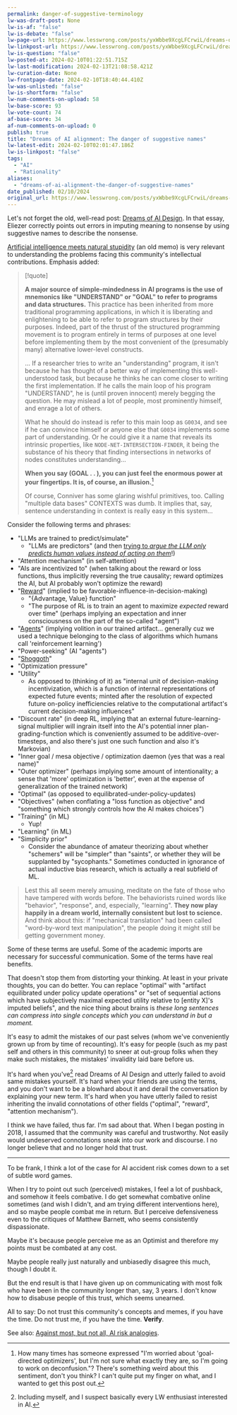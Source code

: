 ```yaml
---
permalink: danger-of-suggestive-terminology
lw-was-draft-post: None
lw-is-af: "false"
lw-is-debate: "false"
lw-page-url: https://www.lesswrong.com/posts/yxWbbe9XcgLFCrwiL/dreams-of-ai-alignment-the-danger-of-suggestive-names
lw-linkpost-url: https://www.lesswrong.com/posts/yxWbbe9XcgLFCrwiL/dreams-of-ai-alignment-the-danger-of-suggestive-names
lw-is-question: "false"
lw-posted-at: 2024-02-10T01:22:51.715Z
lw-last-modification: 2024-02-13T21:08:58.421Z
lw-curation-date: None
lw-frontpage-date: 2024-02-10T18:40:44.410Z
lw-was-unlisted: "false"
lw-is-shortform: "false"
lw-num-comments-on-upload: 58
lw-base-score: 93
lw-vote-count: 74
af-base-score: 34
af-num-comments-on-upload: 0
publish: true
title: "Dreams of AI alignment: The danger of suggestive names"
lw-latest-edit: 2024-02-10T02:01:47.186Z
lw-is-linkpost: "false"
tags: 
  - "AI"
  - "Rationality"
aliases: 
  - "dreams-of-ai-alignment-the-danger-of-suggestive-names"
date_published: 02/10/2024
original_url: https://www.lesswrong.com/posts/yxWbbe9XcgLFCrwiL/dreams-of-ai-alignment-the-danger-of-suggestive-names
---
```

Let's not forget the old, well-read post: [Dreams of AI Design](https://www.lesswrong.com/posts/p7ftQ6acRkgo6hqHb/dreams-of-ai-design). In that essay, Eliezer correctly points out errors in imputing meaning to nonsense by using suggestive names to describe the nonsense.

[Artificial intelligence meets natural stupidity](https://www.inf.ed.ac.uk/teaching/courses/irm/mcdermott.pdf) (an old memo) is very relevant to understanding the problems facing this community's intellectual contributions. Emphasis added:

> [!quote]
>
> **A major source of simple-mindedness in AI programs is the use of mnemonics like "UNDERSTAND" or "GOAL" to refer to programs and data structures.** This practice has been inherited from more traditional programming applications, in which it is liberating and enlightening to be able to refer to program structures by their purposes. Indeed, part of the thrust of the structured programming movement is to program entirely in terms of purposes at one level before implementing them by the most convenient of the (presumably many) alternative lower-level constructs.
> 
> ... If a researcher tries to write an "understanding" program, it isn't because he has thought of a better way of implementing this well-understood task, but because he thinks he can come closer to writing the first implementation. If he calls the main loop of his program "UNDERSTAND", he is (until proven innocent) merely begging the question. He may mislead a lot of people, most prominently himself, and enrage a lot of others.
> 
> What he should do instead is refer to this main loop as `G0034`, and see if he can convince himself or anyone else that `G0034` implements some part of understanding. Or he could give it a name that reveals its intrinsic properties, like `NODE-NET-INTERSECTION-FINDER`, it being the substance of his theory that finding intersections in networks of nodes constitutes understanding...
> 
> **When you say (GOAL . . ), you can just feel the enormous power at your fingertips. It is, of course, an illusion.**[^1]
> 
> Of course, Conniver has some glaring wishful primitives, too. Calling "multiple data bases" CONTEXTS was dumb. It implies that, say, sentence understanding in context is really easy in this system...

Consider the following terms and phrases:
*   "LLMs are trained to predict/simulate"
    *   "LLMs are predictors" (and then [trying to _argue the LLM only predicts human values instead of acting on them_](https://www.lesswrong.com/posts/i5kijcjFJD6bn7dwq/evaluating-the-historical-value-misspecification-argument?commentId=AytgTwAwj8eGC8aSW)!)
*   "Attention mechanism" (in self-attention)
*   "AIs are incentivized to" (when talking about the reward or loss functions, thus implicitly reversing the true causality; reward optimizes the AI, but AI probably won't optimize the reward)
*   "[Reward](/RL-policies-not-agents)" (implied to be favorable-influence-in-decision-making)
    *   "{Advantage, Value} function"
    *   "The purpose of RL is to train an agent to maximize _expected_ reward over time" (perhaps implying an expectation and inner consciousness on the part of the so-called "agent") 
*   "[Agents](/RL-policies-not-agents)" (implying volition in our trained artifact... generally cuz we used a technique belonging to the class of algorithms which humans call 'reinforcement learning')
*   "Power-seeking" (AI "agents")
*   "[Shoggoth](https://www.lesswrong.com/posts/dqSwccGTWyBgxrR58/turntrout-s-shortform-feed?commentId=XHktatQRYpsfritrA)" 
*   "Optimization pressure"
*   "Utility" 
    *   As opposed to (thinking of it) as "internal unit of decision-making incentivization, which is a function of internal representations of expected future events; minted after the resolution of expected future on-policy inefficiencies relative to the computational artifact's current decision-making influences"
*   "Discount rate" (in deep RL, implying that an external future-learning-signal multiplier will ingrain itself into the AI's potential inner plan-grading-function which is conveniently assumed to be additive-over-timesteps, and also there's just one such function and also it's Markovian)
*   "Inner goal / mesa objective / optimization daemon (yes that was a real name)"
*   "Outer optimizer" (perhaps implying some amount of intentionality; a sense that 'more' optimization is 'better', even at the expense of generalization of the trained network)
*   "Optimal" (as opposed to equilibrated-under-policy-updates)
*   "Objectives" (when conflating a "loss function as objective" and "something which strongly controls how the AI makes choices")
*   "Training" (in ML)
    *   Yup!
*   "Learning" (in ML)
*   "Simplicity prior" 
    *   Consider the abundance of amateur theorizing about whether "schemers" will be "simpler" than "saints", or whether they will be supplanted by "sycophants." Sometimes conducted in ignorance of actual inductive bias research, which is actually a real subfield of ML.

> Lest this all seem merely amusing, meditate on the fate of those who have tampered with words before. The behaviorists ruined words like "behavior", "response", and, especially, "learning". **They now play happily in a dream world, internally consistent but lost to science.** And think about this: if "mechanical translation" had been called "word-by-word text manipulation", the people doing it might still be getting government money.

Some of these terms are useful. Some of the academic imports are necessary for successful communication. Some of the terms have real benefits. 

That doesn't stop them from distorting your thinking. At least in your private thoughts, you can do better. You can replace "optimal" with "artifact equilibrated under policy update operations" or "set of sequential actions which have subjectively maximal expected utility relative to \[entity X\]'s imputed beliefs", and the nice thing about brains is _these long sentences can compress into single concepts which you can understand in but a moment._

It's easy to admit the mistakes of our past selves (whom we've conveniently grown up from by time of recounting). It's easy for people (such as my past self and others in this community) to sneer at out-group folks when they make such mistakes, the mistakes' invalidity laid bare before us. 

It's hard when you've[^2] read Dreams of AI Design and utterly failed to avoid same mistakes yourself. It's hard when your friends are using the terms, and you don't want to be a blowhard about it and derail the conversation by explaining your new term. It's hard when you have utterly failed to resist inheriting the invalid connotations of other fields ("optimal", "reward", "attention mechanism"). 

I think we have failed, thus far.  I'm sad about that. When I began posting in 2018, I assumed that the community was careful and trustworthy. Not easily would undeserved connotations sneak into our work and discourse. I no longer believe that and no longer hold that trust.

<hr/>


To be frank, I think a lot of the case for AI accident risk comes down to a set of subtle word games.

When I try to point out such (perceived) mistakes, I feel a lot of pushback, and somehow it feels combative. I do get somewhat combative online sometimes (and wish I didn't, and am trying different interventions here), and so maybe people combat me in return. But I perceive defensiveness even to the critiques of Matthew Barnett, who seems consistently dispassionate.

Maybe it's because people perceive me as an Optimist and therefore my points must be combated at any cost.

Maybe people really just naturally and unbiasedly disagree this much, though I doubt it.

But the end result is that I have given up on communicating with most folk who have been in the community longer than, say, 3 years. I don't know how to disabuse people of this trust, which seems unearned.

All to say: Do not trust this community's concepts and memes, if you have the time. Do not trust me, if you have the time. **Verify**.

See also: [Against most, but not all, AI risk analogies](https://www.lesswrong.com/posts/SnfjK9ALrzFJB8x7B/against-most-but-not-all-ai-risk-analogies).

[^1]: How many times has someone expressed "I'm worried about 'goal-directed optimizers', but I'm not sure what exactly they are, so I'm going to work on deconfusion."? There's something weird about this sentiment, don't you think? I can't quite put my finger on what, and I wanted to get this post out.
    
[^2]: Including myself, and I suspect basically every LW enthusiast interested in AI.